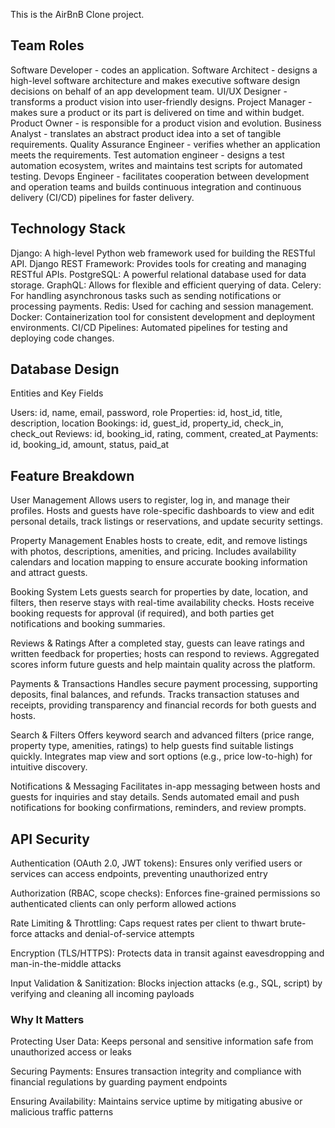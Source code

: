 This is the AirBnB Clone project.

## Team Roles

Software Developer - codes an application.
Software Architect - designs a high-level software architecture and makes executive software design decisions on behalf of an app development team.
UI/UX Designer - transforms a product vision into user-friendly designs.
Project Manager - makes sure a product or its part is delivered on time and within budget.
Product Owner - is responsible for a product vision and evolution.
Business Analyst - translates an abstract product idea into a set of tangible requirements.
Quality Assurance Engineer - verifies whether an application meets the requirements.
Test automation engineer - designs a test automation ecosystem, writes and maintains test scripts for automated testing.
Devops Engineer - facilitates cooperation between development and operation teams and builds continuous integration and continuous delivery (CI/CD) pipelines for faster delivery.

## Technology Stack

Django: A high-level Python web framework used for building the RESTful API.
Django REST Framework: Provides tools for creating and managing RESTful APIs.
PostgreSQL: A powerful relational database used for data storage.
GraphQL: Allows for flexible and efficient querying of data.
Celery: For handling asynchronous tasks such as sending notifications or processing payments.
Redis: Used for caching and session management.
Docker: Containerization tool for consistent development and deployment environments.
CI/CD Pipelines: Automated pipelines for testing and deploying code changes.

## Database Design

Entities and Key Fields

Users: id, name, email, password, role
Properties: id, host_id, title, description, location 
Bookings: id, guest_id, property_id, check_in, check_out 
Reviews: id, booking_id, rating, comment, created_at 
Payments: id, booking_id, amount, status, paid_at 

## Feature Breakdown

User Management
Allows users to register, log in, and manage their profiles. Hosts and guests have role-specific dashboards to view and edit personal details, track listings or reservations, and update security settings.

Property Management
Enables hosts to create, edit, and remove listings with photos, descriptions, amenities, and pricing. Includes availability calendars and location mapping to ensure accurate booking information and attract guests.

Booking System
Lets guests search for properties by date, location, and filters, then reserve stays with real-time availability checks. Hosts receive booking requests for approval (if required), and both parties get notifications and booking summaries.

Reviews & Ratings
After a completed stay, guests can leave ratings and written feedback for properties; hosts can respond to reviews. Aggregated scores inform future guests and help maintain quality across the platform.

Payments & Transactions
Handles secure payment processing, supporting deposits, final balances, and refunds. Tracks transaction statuses and receipts, providing transparency and financial records for both guests and hosts.

Search & Filters
Offers keyword search and advanced filters (price range, property type, amenities, ratings) to help guests find suitable listings quickly. Integrates map view and sort options (e.g., price low-to-high) for intuitive discovery.

Notifications & Messaging
Facilitates in-app messaging between hosts and guests for inquiries and stay details. Sends automated email and push notifications for booking confirmations, reminders, and review prompts.

## API Security

Authentication (OAuth 2.0, JWT tokens): Ensures only verified users or services can access endpoints, preventing unauthorized entry 

Authorization (RBAC, scope checks): Enforces fine-grained permissions so authenticated clients can only perform allowed actions 

Rate Limiting & Throttling: Caps request rates per client to thwart brute-force attacks and denial-of-service attempts 

Encryption (TLS/HTTPS): Protects data in transit against eavesdropping and man-in-the-middle attacks 

Input Validation & Sanitization: Blocks injection attacks (e.g., SQL, script) by verifying and cleaning all incoming payloads 

### Why It Matters

Protecting User Data: Keeps personal and sensitive information safe from unauthorized access or leaks 

Securing Payments: Ensures transaction integrity and compliance with financial regulations by guarding payment endpoints 

Ensuring Availability: Maintains service uptime by mitigating abusive or malicious traffic patterns
